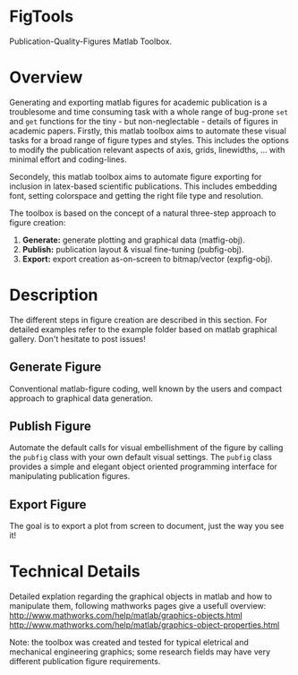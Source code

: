 FigTools
========

Publication-Quality-Figures Matlab Toolbox.

# Overview
Generating and exporting matlab figures for academic publication is a
troublesome and time consuming task with a whole range of bug-prone
<code>set</code> and <code>get</code> functions for the tiny - 
but non-neglectable - details of figures in academic papers.
Firstly, this matlab toolbox aims to automate these visual tasks for a broad 
range of figure types and styles. This includes the options to modify the 
publication relevant aspects of axis, grids, linewidths, ... with minimal 
effort and coding-lines.

Secondely, this matlab toolbox aims to automate figure exporting for 
inclusion in latex-based scientific publications. This includes embedding
font, setting colorspace and getting the right file type and resolution.

The toolbox is based on the concept of a natural three-step approach
to figure creation:

1. **Generate:** generate plotting and graphical data (matfig-obj).
2. **Publish:** publication layout & visual fine-tuning (pubfig-obj).
3. **Export:** export creation as-on-screen to bitmap/vector (expfig-obj).

# Description

The different steps in figure creation are described in this section.
For detailed examples refer to the example folder based on matlab graphical gallery.
Don't hesitate to post issues!

## Generate Figure

Conventional matlab-figure coding, well known by the users and compact
approach to graphical data generation.

## Publish Figure

Automate the default calls for visual embellishment of the figure
by calling the <code>pubfig</code> class with your own default visual settings.
The <code>pubfig</code> class provides a simple and elegant object oriented 
programming interface for manipulating publication figures.

## Export Figure

The goal is to export a plot from screen to document, just the way you see it!

# Technical Details

Detailed explation regarding the graphical objects in matlab and how to
manipulate them, following mathworks pages give a usefull overview:
http://www.mathworks.com/help/matlab/graphics-objects.html
http://www.mathworks.com/help/matlab/graphics-object-properties.html

Note: the toolbox was created and tested for typical eletrical and mechanical
engineering graphics; some research fields may have very different publication
figure requirements.